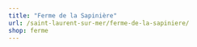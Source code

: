 ```yaml
---
title: "Ferme de la Sapinière"
url: /saint-laurent-sur-mer/ferme-de-la-sapiniere/
shop: ferme
---
```

